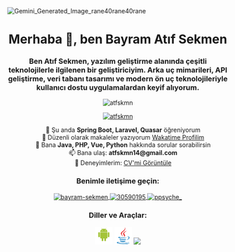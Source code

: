<img width="1001" height="668" alt="Gemini_Generated_Image_rane40rane40rane" src="https://github.com/user-attachments/assets/b74580eb-14e2-492e-80ad-b12466ce2177" />
<h1 align="center">Merhaba 👋, ben Bayram Atıf Sekmen</h1>
<h3 align="center">
Ben Atıf Sekmen, yazılım geliştirme alanında çeşitli teknolojilerle ilgilenen bir geliştiriciyim. 
Arka uç mimarileri, API geliştirme, veri tabanı tasarımı ve modern ön uç teknolojileriyle kullanıcı dostu uygulamalardan keyif alıyorum.
</h3>

<p align="center">
  <img src="https://komarev.com/ghpvc/?username=atfskmn&label=Profile%20views&color=0e75b6&style=flat" alt="atfskmn" />
</p>

<p align="center">
  <a href="https://github.com/ryo-ma/github-profile-trophy">
    <img src="https://github-profile-trophy.vercel.app/?username=atfskmn" alt="atfskmn" />
  </a>
</p>

<ul align="center" style="list-style-type: none;">
  <li>🌱 Şu anda <b>Spring Boot, Laravel, Quasar</b> öğreniyorum</li>
  <li>📝 Düzenli olarak makaleler yazıyorum 
    <a href="https://wakatime.com/badge/user/20f8c8e0-4dd3-4b10-8b61-18dfbcf42c03.svg" target="_blank">Wakatime Profilim</a>
  </li>
  <li>💬 Bana <b>Java, PHP, Vue, Python</b> hakkında sorular sorabilirsin</li>
  <li>📫 Bana ulaş: <b>atfskmn14@gmail.com</b></li>
  <li>📄 Deneyimlerim: 
    <a href="https://drive.google.com/file/d/1UV4plEOGo3tMrDegMukO9_RZfNdWvlHi/view?usp=sharing" target="_blank">CV'mi Görüntüle</a>
  </li>
</ul>

<h3 align="center">Benimle iletişime geçin:</h3>
<p align="center">
  <a href="https://linkedin.com/in/bayram-sekmen" target="blank">
    <img align="center" src="https://raw.githubusercontent.com/rahuldkjain/github-profile-readme-generator/master/src/images/icons/Social/linked-in-alt.svg" alt="bayram-sekmen" height="30" width="40" />
  </a>
  <a href="https://stackoverflow.com/users/30590195" target="blank">
    <img align="center" src="https://raw.githubusercontent.com/rahuldkjain/github-profile-readme-generator/master/src/images/icons/Social/stack-overflow.svg" alt="30590195" height="30" width="40" />
  </a>
  <a href="https://instagram.com/ppsyche_" target="blank">
    <img align="center" src="https://raw.githubusercontent.com/rahuldkjain/github-profile-readme-generator/master/src/images/icons/Social/instagram.svg" alt="ppsyche_" height="30" width="40" />
  </a>
</p>

<h3 align="center">Diller ve Araçlar:</h3>
<p align="center">
  <a href="https://developer.android.com" target="_blank" rel="noreferrer"><img src="https://raw.githubusercontent.com/devicons/devicon/master/icons/android/android-original-wordmark.svg" alt="android" width="40" height="40"/></a>
  <a href="https://www.java.com" target="_blank" rel="noreferrer"><img src="https://raw.githubusercontent.com/devicons/devicon/master/icons/java/java-original.svg" alt="java" width="40" height="40"/></a>
  <a href="https://laravel.com/" target="_blank" rel="noreferrer"><img src="https://raw.githubusercontent.com/devicons/devicon/master/icons/_


<picture>
  <source media="(prefers-color-scheme: dark)" srcset="https://raw.githubusercontent.com/atfskmn/atfskmn/output/github-contribution-grid-snake-dark.svg">
  <source media="(prefers-color-scheme: light)" srcset="https://raw.githubusercontent.com/atfskmn/atfskmn/output/github-contribution-grid-snake.svg">
  <img alt="github contribution grid snake animation" src="https://raw.githubusercontent.com/atfskmn/atfskmn/output/github-contribution-grid-snake.svg">
</picture>
